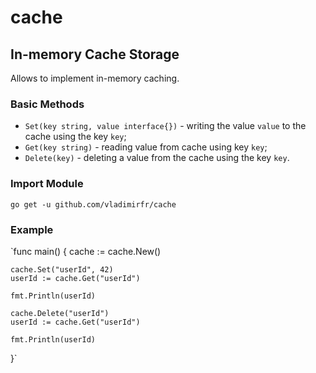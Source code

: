 # cache

## In-memory Cache Storage

Allows to implement in-memory caching.

### Basic Methods

 - `Set(key string, value interface{})` - writing the value `value` to the cache using the key `key`;
 - `Get(key string)` - reading value from cache using key `key`;
 - `Delete(key)` - deleting a value from the cache using the key `key`.

###  Import Module
`go get -u github.com/vladimirfr/cache`

### Example 

`func main() {
    cache := cache.New()

    cache.Set("userId", 42)
    userId := cache.Get("userId")

    fmt.Println(userId)

    cache.Delete("userId")
    userId := cache.Get("userId")

    fmt.Println(userId)
}`